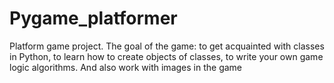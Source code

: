 # Pygame_platformer
Platform game project.  The goal of the game: to get acquainted with classes in Python, to learn how to create objects of classes, to write your own game logic algorithms. And also work with images in the game
